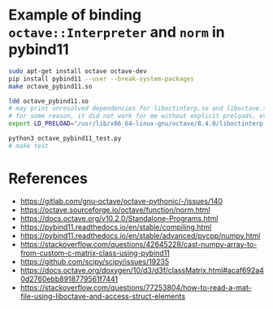 # Example of binding `octave::Interpreter` and `norm` in pybind11

```bash
sudo apt-get install octave octave-dev
pip install pybind11 --user --break-system-packages
make octave_pybind11.so

ldd octave_pybind11.so
# may print unresolved dependencies for liboctinterp.so and liboctave.so
# for some reason, it did not work for me without explicit preloads, even did not work: export LD_LIBRARY_PATH="/usr/lib/x86_64-linux-gnu/octave/8.4.0/"
export LD_PRELOAD="/usr/lib/x86_64-linux-gnu/octave/8.4.0/liboctinterp.so.11 /usr/lib/x86_64-linux-gnu/octave/8.4.0/liboctave.so.10"

python3 octave_pybind11_test.py
# make test
```

# References
- https://gitlab.com/gnu-octave/octave-pythonic/-/issues/140
- https://octave.sourceforge.io/octave/function/norm.html
- https://docs.octave.org/v10.2.0/Standalone-Programs.html
- https://pybind11.readthedocs.io/en/stable/compiling.html
- https://pybind11.readthedocs.io/en/stable/advanced/pycpp/numpy.html
- https://stackoverflow.com/questions/42645228/cast-numpy-array-to-from-custom-c-matrix-class-using-pybind11
- https://github.com/scipy/scipy/issues/19235
- https://docs.octave.org/doxygen/10/d3/d3f/classMatrix.html#acaf692a40d2760ebb8918779561f7441
- https://stackoverflow.com/questions/77253804/how-to-read-a-mat-file-using-liboctave-and-access-struct-elements
